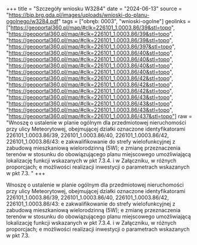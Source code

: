 +++
title = "Szczegóły wniosku W3284"
date = "2024-06-13"
source = "https://bip.brg.gda.pl/images/uploads/wnioski-do-planu-ogolnego/w3284.pdf"
tags = ["obręb: 0003", "wnioski-ogolne"]
geolinks = ["https://geoportal360.pl/map/#clk=226101_1.0003.86/39&stl=topo", "https://geoportal360.pl/map/#clk=226101_1.0003.86/39&stl=topo", "https://geoportal360.pl/map/#clk=226101_1.0003.86/39&stl=topo", "https://geoportal360.pl/map/#clk=226101_1.0003.86/397&stl=topo", "https://geoportal360.pl/map/#clk=226101_1.0003.86/40&stl=topo", "https://geoportal360.pl/map/#clk=226101_1.0003.86/40&stl=topo", "https://geoportal360.pl/map/#clk=226101_1.0003.86/40&stl=topo", "https://geoportal360.pl/map/#clk=226101_1.0003.86/40&stl=topo", "https://geoportal360.pl/map/#clk=226101_1.0003.86/42&stl=topo", "https://geoportal360.pl/map/#clk=226101_1.0003.86/42&stl=topo", "https://geoportal360.pl/map/#clk=226101_1.0003.86/42&stl=topo", "https://geoportal360.pl/map/#clk=226101_1.0003.86/43&stl=topo", "https://geoportal360.pl/map/#clk=226101_1.0003.86/43&stl=topo", "https://geoportal360.pl/map/#clk=226101_1.0003.86/43&stl=topo", "https://geoportal360.pl/map/#clk=226101_1.0003.86/437&stl=topo"]
raw = "Wnoszę o ustalenie w planie ogólnym dla przedmiotowej nieruchomości przy ulicy Meteorytowej, obejmującej działki oznaczone identyfikatorami 226101_1.0003.86/39, 226101_1.0003.86/40, 226101_1.0003.86/42, 226101_1.0003.86/43: e zakwalifikowanie do strefy wielofunkcyjnej z zabudową mieszkaniową wielorodzinną (5W); e zmianę przeznaczenia terenów w stosunku do obowiązującego planu miejscowego umożliwiającą lokalizację funkcji wskazanych w pkt 7.3.4. i w Załączniku, w różnych proporcjach; e możliwości realizacji inwestycji o parametrach wskazanych w pkt 7.3. "
+++

Wnoszę o ustalenie w planie ogólnym dla przedmiotowej nieruchomości przy ulicy
Meteorytowej, obejmującej działki oznaczone identyfikatorami 226101_1.0003.86/39,
226101_1.0003.86/40, 226101_1.0003.86/42, 226101_1.0003.86/43:
e zakwalifikowanie do strefy wielofunkcyjnej z zabudową mieszkaniową wielorodzinną (5W);
e zmianę przeznaczenia terenów w stosunku do obowiązującego planu miejscowego umożliwiającą
lokalizację funkcji wskazanych w pkt 7.3.4. i w Załączniku, w różnych proporcjach;
e możliwości realizacji inwestycji o parametrach wskazanych w pkt 7.3.



